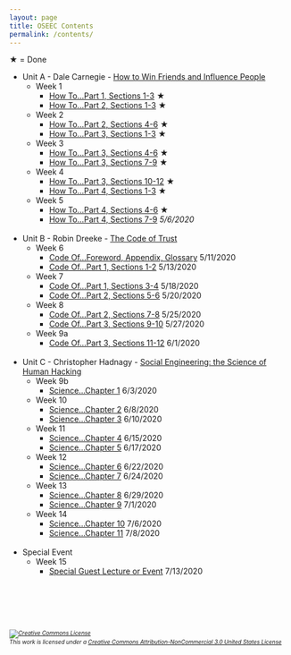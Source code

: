 ```yaml
---
layout: page
title: OSEEC Contents
permalink: /contents/
---
```

&#9733; = Done

- Unit A - Dale Carnegie - <u>How to Win Friends and Influence People</u><br>
  - Week 1
    - [How To...Part 1, Sections  1-3](content/week1class1.md)  &#9733;
    - [How To...Part 2, Sections  1-3](content/week1class2.md)  &#9733;
  - Week 2
    - [How To...Part 2, Sections  4-6](content/week2class1.md)  &#9733;
    - [How To...Part 3, Sections  1-3](content/week2class2.md)  &#9733;
  - Week 3
    - [How To...Part 3, Sections  4-6](content/week3class1.md)  &#9733;
    - [How To...Part 3, Sections  7-9](content/week3class2.md)  &#9733;
  - Week 4
    - [How To...Part 3, Sections 10-12](content/week4class1.md) &#9733;
    - [How To...Part 4, Sections  1-3](content/week4class2.md)  &#9733;
  - Week 5
    - [How To...Part 4, Sections  4-6](content/week5class1.md)  &#9733;
    - [How To...Part 4, Sections  7-9](content/week5class2.md) <i>5/6/2020</i>
<br><br>
- Unit B - Robin Dreeke - <u>The Code of Trust</u><br>
  - Week 6
    - [Code Of...Foreword, Appendix, Glossary](content/week6class1.md) 5/11/2020
    - [Code Of...Part 1, Sections 1-2](content/week6class2.md) 5/13/2020
  - Week 7
    - [Code Of...Part 1, Sections 3-4](content/week7class1.md) 5/18/2020
    - [Code Of...Part 2, Sections 5-6](content/week7class2.md) 5/20/2020
  - Week 8
    - [Code Of...Part 2, Sections 7-8](content/week8class1.md) 5/25/2020
    - [Code Of...Part 3, Sections 9-10](content/week8class2.md) 5/27/2020
  - Week 9a
    - [Code Of...Part 3, Sections 11-12](content/week9class1.md) 6/1/2020
<br><br>
- Unit C - Christopher Hadnagy - <u>Social Engineering: the Science of Human Hacking</u><br>
  - Week 9b
    - [Science...Chapter 1](content/week9class2.md) 6/3/2020
  - Week 10
    - [Science...Chapter 2](content/week10class1.md) 6/8/2020
    - [Science...Chapter 3](content/week10class2.md) 6/10/2020
  - Week 11
    - [Science...Chapter 4](content/week11class1.md) 6/15/2020
    - [Science...Chapter 5](content/week11class2.md) 6/17/2020
  - Week 12
    - [Science...Chapter 6](content/week12class1.md) 6/22/2020
    - [Science...Chapter 7](content/week12class2.md) 6/24/2020
  - Week 13
    - [Science...Chapter 8](content/week13class1.md) 6/29/2020
    - [Science...Chapter 9](content/week13class2.md) 7/1/2020
  - Week 14
    - [Science...Chapter 10](content/week14class1.md) 7/6/2020
    - [Science...Chapter 11](content/week14class2.md) 7/8/2020
<br><br>
- Special Event<br>
  - Week 15
    - [Special Guest Lecture or Event](content/week15class.md) 7/13/2020
<br>
<br><br><br>
<h6 style="font-size:10px;"><a rel="license" href="http://creativecommons.org/licenses/by-nc/3.0/us/"><img alt="Creative Commons License" style="border-width:0" src="https://i.creativecommons.org/l/by-nc/3.0/us/88x31.png" /></a><br />This work is licensed under a <a rel="license" href="http://creativecommons.org/licenses/by-nc/3.0/us/">Creative Commons Attribution-NonCommercial 3.0 United States License</a></h6>
